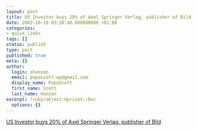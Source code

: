 ```yaml
---
layout: post
title: US Investor buys 20% of Axel Springer Verlag, publisher of Bild
date: 2003-10-10 03:10:48.000000000 +02:00
categories:
- quick links
tags: []
status: publish
type: post
published: true
meta: {}
author:
  login: shanson
  email: papascott-wp@gmail.com
  display_name: PapaScott
  first_name: Scott
  last_name: Hanson
excerpt: !ruby/object:Hpricot::Doc
  options: {}
---
```

<p><a title="Welcome to German Big Media!" href="http://www.faz.com/IN/INtemplates/eFAZ/docmain.asp?rub=%7BB1311FCE-FBFB-11D2-B228-00105A9CAF88%7D&doc=%7BD8179CE6-9C20-411C-A174-1C0CBD4DE815%7D">US Investor buys 20% of Axel Springer Verlag, publisher of Bild</a></p>
